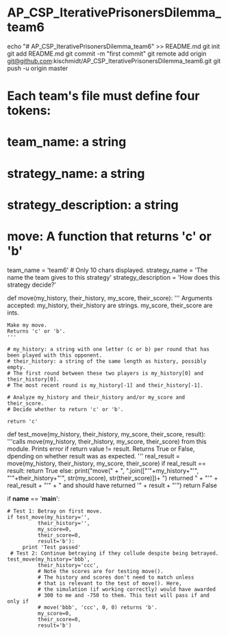 # AP_CSP_IterativePrisonersDilemma_team6
echo "# AP_CSP_IterativePrisonersDilemma_team6" >> README.md
git init
git add README.md
git commit -m "first commit"
git remote add origin git@github.com:kischmidt/AP_CSP_IterativePrisonersDilemma_team6.git
git push -u origin master


####
# Each team's file must define four tokens:
#     team_name: a string
#     strategy_name: a string
#     strategy_description: a string
#     move: A function that returns 'c' or 'b'
####

team_name = 'team6' # Only 10 chars displayed.
strategy_name = 'The name the team gives to this strategy'
strategy_description = 'How does this strategy decide?'
    
def move(my_history, their_history, my_score, their_score):
    ''' Arguments accepted: my_history, their_history are strings.
    my_score, their_score are ints.
    
    Make my move.
    Returns 'c' or 'b'. 
    '''

    # my_history: a string with one letter (c or b) per round that has been played with this opponent.
    # their_history: a string of the same length as history, possibly empty. 
    # The first round between these two players is my_history[0] and their_history[0].
    # The most recent round is my_history[-1] and their_history[-1].
    
    # Analyze my_history and their_history and/or my_score and their_score.
    # Decide whether to return 'c' or 'b'.
    
    return 'c'

    
def test_move(my_history, their_history, my_score, their_score, result):
    '''calls move(my_history, their_history, my_score, their_score)
    from this module. Prints error if return value != result.
    Returns True or False, dpending on whether result was as expected.
    '''
    real_result = move(my_history, their_history, my_score, their_score)
    if real_result == result:
        return True
    else:
        print("move(" +
            ", ".join(["'"+my_history+"'", "'"+their_history+"'",
                       str(my_score), str(their_score)])+
            ") returned " + "'" + real_result + "'" +
            " and should have returned '" + result + "'")
        return False

if __name__ == '__main__':
     
    # Test 1: Betray on first move.
    if test_move(my_history='',
              their_history='', 
              my_score=0,
              their_score=0,
              result='b'):
         print 'Test passed'
     # Test 2: Continue betraying if they collude despite being betrayed.
    test_move(my_history='bbb',
              their_history='ccc', 
              # Note the scores are for testing move().
              # The history and scores don't need to match unless
              # that is relevant to the test of move(). Here,
              # the simulation (if working correctly) would have awarded 
              # 300 to me and -750 to them. This test will pass if and only if
              # move('bbb', 'ccc', 0, 0) returns 'b'.
              my_score=0, 
              their_score=0,
              result='b')             
